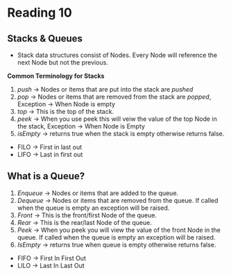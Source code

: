 # Reading 10

## Stacks & Queues
- Stack data structures consist of Nodes. Every Node will reference the next Node but not the previous.

**Common Terminology for Stacks**

1. *push* -> Nodes or items that are put into the stack are *pushed*
2. *pop* -> Nodes or items that are removed from the stack are *popped*, Exception -> When Node is empty
3. *top* -> This is the top of the stack.
4. *peek* -> When you use peek this will veiw the value of the top Node in the stack, Exception -> When Node is Empty
5. *isEmpty* -> returns true when the stack is empty otherwise returns false.

- FILO -> First in last out
- LIFO -> Last in first out

## What is a Queue?

1. *Enqueue* -> Nodes or items that are added to the queue.
2. *Dequeue* -> Nodes or items that are removed from the queue. If called when the queue is empty an exception will be raised.
3. *Front* -> This is the front/first Node of the queue.
4. *Rear* -> This is the rear/last Node of the queue.
5. *Peek* -> When you peek you will view the value of the front Node in the queue. If called when the queue is empty an exception will be raised.
6. *IsEmpty* -> returns true when queue is empty otherwise returns false.

- FIFO -> First In First Out
- LILO -> Last In Last Out

